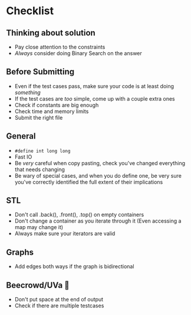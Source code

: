# Checklist

## Thinking about solution

- Pay close attention to the constraints
- _Always_ consider doing Binary Search on the answer

## Before Submitting

- Even if the test cases pass, make sure your code is at least doing _something_
- If the test cases are _too_ simple, come up with a couple extra ones
- Check if constants are big enough
- Check time and memory limits
- Submit the right file

## General

- `#define int long long`
- Fast IO
- Be _very_ careful when copy pasting, check you've changed everything that needs changing
- Be wary of special cases, and when you do define one, be very sure you've correctly identified the full extent of their implications

## STL

- Don't call .back(), .front(), .top() on empty containers
- Don't change a container as you iterate through it (Even accessing a map may change it)
- Always make sure your iterators are valid

## Graphs

- Add edges both ways if the graph is bidirectional

## Beecrowd/UVa 🤮

- Don't put space at the end of output
- Check if there are multiple testcases

